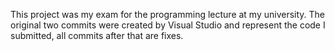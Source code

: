 This project was my exam for the programming lecture at my university. The original two commits were created by Visual Studio and represent the code I submitted, all commits after that are fixes.
